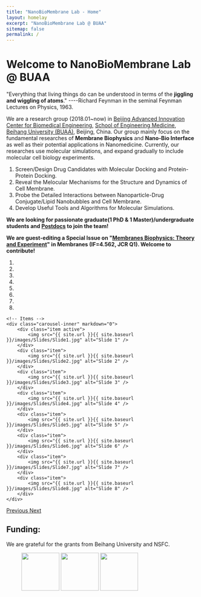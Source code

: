```yaml
---
title: "NanoBioMembrane Lab - Home"
layout: homelay
excerpt: "NanoBioMembrane Lab @ BUAA"
sitemap: false
permalink: /
---
```


# Welcome to NanoBioMembrane Lab @ BUAA
"Everything that living things do can be understood in terms of the **jiggling and wiggling of atoms**."  ----Richard Feynman in the seminal Feynman Lectures on Physics, 1963.

We are a research group (2018.01~now) in [Beijing Advanced Innovation Center for Biomedical Engineering](https://baicbme.buaa.edu.cn/), [School of Engineering Medicine](http://ygy.buaa.edu.cn/), [Beihang University (BUAA)](https://www.buaa.edu.cn), Beijing, China. Our group mainly focus on the fundamental researches of **Membrane Biophysics** and **Nano-Bio Interface** as well as their potential applications in Nanomedicine. Currently, our researches use molecular simulations, and expand gradually to include molecular cell biology experiments.
1. Screen/Design Drug Candidates with Molecular Docking and Protein-Protein Docking.
2. Reveal the Melocular Mechanisms for the Structure and Dynamics of Cell Membrane.
3. Probe the Detailed Interactions between Nanoparticle-Drug Conjugate/Lipid Nanobubbles and Cell Membrane.
4. Develop Useful Tools and Algorithms for Molecular Simulations.

 **We are looking for passionate graduate(1 PhD & 1 Master)/undergraduate students and [Postdocs](https://mp.weixin.qq.com/s/ATp7IxuU69CKsQDyIiPeSg) to join the team!**
 
**We are guest-editing a Special Issue on "[Membranes Biophysics: Theory and Experiment]([https://www.frontiersin.org/research-topics/37828/molecular-modeling-and-simulations-of-biological-processes-at-cell-membranes-volume-ii](https://www.mdpi.com/journal/membranes/special_issues/C5NMAGDENE))" in Membranes (IF=4.562, JCR Q1). Welcome to contribute!**

<div markdown="0" id="carousel" class="carousel slide" data-ride="carousel" data-interval="5000" data-pause="hover" >
    <!-- Menu -->
    <ol class="carousel-indicators">
        <li data-target="#carousel" data-slide-to="0" class="active"></li>
        <li data-target="#carousel" data-slide-to="1"></li>
        <li data-target="#carousel" data-slide-to="2"></li>
        <li data-target="#carousel" data-slide-to="3"></li>
        <li data-target="#carousel" data-slide-to="4"></li>
        <li data-target="#carousel" data-slide-to="5"></li>
        <li data-target="#carousel" data-slide-to="6"></li>
        <li data-target="#carousel" data-slide-to="7"></li>
<!--        <li data-target="#carousel" data-slide-to="6"></li>  -->
    </ol>
 
    <!-- Items -->
    <div class="carousel-inner" markdown="0">
        <div class="item active">
            <img src="{{ site.url }}{{ site.baseurl }}/images/Slides/Slide1.jpg" alt="Slide 1" />
        </div>
        <div class="item">
            <img src="{{ site.url }}{{ site.baseurl }}/images/Slides/Slide2.jpg" alt="Slide 2" />
        </div>
        <div class="item">
            <img src="{{ site.url }}{{ site.baseurl }}/images/Slides/Slide3.jpg" alt="Slide 3" />
        </div>
        <div class="item">
            <img src="{{ site.url }}{{ site.baseurl }}/images/Slides/Slide4.jpg" alt="Slide 4" />
        </div>
        <div class="item">
            <img src="{{ site.url }}{{ site.baseurl }}/images/Slides/Slide5.jpg" alt="Slide 5" />
        </div>
        <div class="item">
            <img src="{{ site.url }}{{ site.baseurl }}/images/Slides/Slide6.jpg" alt="Slide 6" />
        </div>
        <div class="item">
            <img src="{{ site.url }}{{ site.baseurl }}/images/Slides/Slide7.jpg" alt="Slide 7" />
        </div>
        <div class="item">
            <img src="{{ site.url }}{{ site.baseurl }}/images/Slides/Slide8.jpg" alt="Slide 8" />
        </div>     
    </div>
  <a class="left carousel-control" href="#carousel" role="button" data-slide="prev">
    <span class="glyphicon glyphicon-chevron-left" aria-hidden="true"></span>
    <span class="sr-only">Previous</span>
  </a>
  <a class="right carousel-control" href="#carousel" role="button" data-slide="next">
    <span class="glyphicon glyphicon-chevron-right" aria-hidden="true"></span>
    <span class="sr-only">Next</span>
  </a>
</div>

## Funding:
We are grateful for the grants from Beihang University and NSFC.

<figure class="fourth">
<img src="{{ site.url }}{{ site.baseurl }}/images/BUAA_logo.jpg" style="width: 100px">
<img src="{{ site.url }}{{ site.baseurl }}/images/BME_logo.jpg" style="width: 100px">
<img src="{{ site.url }}{{ site.baseurl }}/images/logo_nsfc.jpg" style="width: 100px">
<!-- </figure> -->
